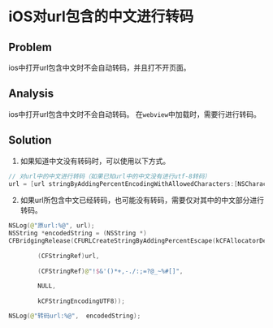 # iOS对url包含的中文进行转码

## Problem 

ios中打开url包含中文时不会自动转码，并且打不开页面。

## Analysis

ios中打开url包含中文时不会自动转码。
在`webview`中加载时，需要行进行转码。

## Solution

1. 如果知道中文没有转码时，可以使用以下方式。

``` swift
// 对url中的中文进行转码（如果已知url中的中文没有进行utf-8转码）
url = [url stringByAddingPercentEncodingWithAllowedCharacters:[NSCharacterSet URLQueryAllowedCharacterSet]];
```

2. 如果url所包含中文已经转码，也可能没有转码，需要仅对其中的中文部分进行转码。

``` swift
NSLog(@"原url:%@", url);
NSString *encodedString = (NSString *)
CFBridgingRelease(CFURLCreateStringByAddingPercentEscape(kCFAllocatorDefault,
                                                          
        (CFStringRef)url,
                                                          
        (CFStringRef)@"!$&'()*+,-./:;=?@_~%#[]",
                                                          
        NULL,
                                                          
        kCFStringEncodingUTF8));

NSLog(@"转码url:%@",  encodedString);
```